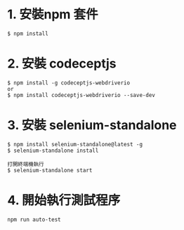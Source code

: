 # 1. 安裝npm 套件 
    $ npm install

# 2. 安裝 codeceptjs
    $ npm install -g codeceptjs-webdriverio  
    or 
    $ npm install codeceptjs-webdriverio --save-dev
    
# 3. 安裝 selenium-standalone 
    $ npm install selenium-standalone@latest -g
    $ selenium-standalone install
    
    打開終端機執行
    $ selenium-standalone start  
    
# 4. 開始執行測試程序
    npm run auto-test